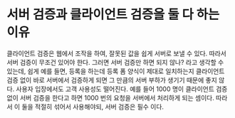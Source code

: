 # 서버 검증과 클라이언트 검증을 둘 다 하는 이유

클라이언트 검증은 웹에서 조작을 하여, 잘못된 값을 쉽게 서버로 보낼 수 있다. 따라서 서버 검증이 무조건 있어야 한다.
그러면 서버 검증만 하면 되지 않나? 라고 생각할 수 있는데, 쉽게 예를 들면, 등록을 하는데 등록 폼 양식이 제대로 일치하는지 클라이언트 검증 없이 바로 서버에서 검증하게 되면
그 만큼의 서버 부하가 생기기 때문에 좋지 않다. 사용자 입장에서도 고객 사용성도 떨어진다. 예를 들어 1000 명이 클라이언트 검증없이 서버 검증을 한다고 하면 1000 번의 요청을 서버에서 처리하게 되는 셈이다.
따라서 이 둘을 적절히 섞어서 사용해야되, 서버 검증은 필수 이다.
